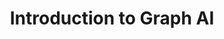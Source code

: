 ---
title: "Introduction to Graph AI"
collection: teaching
degree: "ma-cs"
instructor: "Haleh Dizaji, Sareh Maleki"
permalink:
room: "RR 22"
redirect_to: https://lfuonline.uibk.ac.at/public/lfuonline_lv.details?sem_id_in=25W&lvnr_id_in=703158&sprache_in=en
semester: Winter 25-26
---